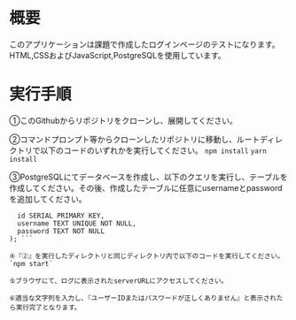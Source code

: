 # 概要

このアプリケーションは課題で作成したログインページのテストになります。
HTML,CSSおよびJavaScript,PostgreSQLを使用しています。

# 実行手順

①このGithubからリポジトリをクローンし、展開してください。

②コマンドプロンプト等からクローンしたリポジトリに移動し、ルートディレクトリで以下のコードのいずれかを実行してください。
`npm install`
`yarn install`

③PostgreSQLにてデータベースを作成し、以下のクエリを実行し、テーブルを作成してください。その後、作成したテーブルに任意にusernameとpasswordを追加してください。
```CREATE TABLE users (
  id SERIAL PRIMARY KEY,
  username TEXT UNIQUE NOT NULL,
  password TEXT NOT NULL
); ```

④『②』を実行したディレクトリと同じディレクトリ内で以下のコードを実行してください。
`npm start`

⑤ブラウザにて、ログに表示されたserverURLにアクセスしてください。

⑥適当な文字列を入力し、『ユーザーIDまたはパスワードが正しくありません』と表示されたら実行完了となります。
